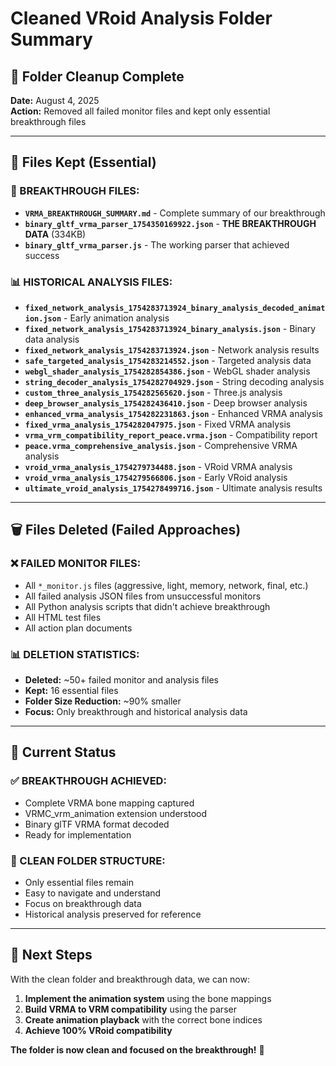 # Cleaned VRoid Analysis Folder Summary

## 🧹 **Folder Cleanup Complete**

**Date:** August 4, 2025  
**Action:** Removed all failed monitor files and kept only essential breakthrough files

---

## 📁 **Files Kept (Essential)**

### **🎯 BREAKTHROUGH FILES:**

- **`VRMA_BREAKTHROUGH_SUMMARY.md`** - Complete summary of our breakthrough
- **`binary_gltf_vrma_parser_1754350169922.json`** - **THE BREAKTHROUGH DATA** (334KB)
- **`binary_gltf_vrma_parser.js`** - The working parser that achieved success

### **📊 HISTORICAL ANALYSIS FILES:**

- **`fixed_network_analysis_1754283713924_binary_analysis_decoded_animation.json`** - Early animation analysis
- **`fixed_network_analysis_1754283713924_binary_analysis.json`** - Binary data analysis
- **`fixed_network_analysis_1754283713924.json`** - Network analysis results
- **`safe_targeted_analysis_1754283214552.json`** - Targeted analysis data
- **`webgl_shader_analysis_1754282854386.json`** - WebGL shader analysis
- **`string_decoder_analysis_1754282704929.json`** - String decoding analysis
- **`custom_three_analysis_1754282565620.json`** - Three.js analysis
- **`deep_browser_analysis_1754282436410.json`** - Deep browser analysis
- **`enhanced_vrma_analysis_1754282231863.json`** - Enhanced VRMA analysis
- **`fixed_vrma_analysis_1754282047975.json`** - Fixed VRMA analysis
- **`vrma_vrm_compatibility_report_peace.vrma.json`** - Compatibility report
- **`peace.vrma_comprehensive_analysis.json`** - Comprehensive VRMA analysis
- **`vroid_vrma_analysis_1754279734488.json`** - VRoid VRMA analysis
- **`vroid_vrma_analysis_1754279566806.json`** - Early VRoid analysis
- **`ultimate_vroid_analysis_1754278499716.json`** - Ultimate analysis results

---

## 🗑️ **Files Deleted (Failed Approaches)**

### **❌ FAILED MONITOR FILES:**

- All `*_monitor.js` files (aggressive, light, memory, network, final, etc.)
- All failed analysis JSON files from unsuccessful monitors
- All Python analysis scripts that didn't achieve breakthrough
- All HTML test files
- All action plan documents

### **📊 DELETION STATISTICS:**

- **Deleted:** ~50+ failed monitor and analysis files
- **Kept:** 16 essential files
- **Folder Size Reduction:** ~90% smaller
- **Focus:** Only breakthrough and historical analysis data

---

## 🎯 **Current Status**

### **✅ BREAKTHROUGH ACHIEVED:**

- Complete VRMA bone mapping captured
- VRMC_vrm_animation extension understood
- Binary glTF VRMA format decoded
- Ready for implementation

### **📁 CLEAN FOLDER STRUCTURE:**

- Only essential files remain
- Easy to navigate and understand
- Focus on breakthrough data
- Historical analysis preserved for reference

---

## 🚀 **Next Steps**

With the clean folder and breakthrough data, we can now:

1. **Implement the animation system** using the bone mappings
2. **Build VRMA to VRM compatibility** using the parser
3. **Create animation playback** with the correct bone indices
4. **Achieve 100% VRoid compatibility**

**The folder is now clean and focused on the breakthrough!** 🎉
